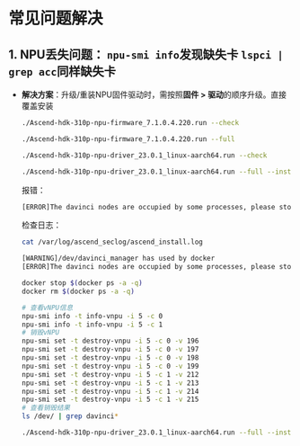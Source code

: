 # 常见问题解决


## 1. NPU丢失问题： `npu-smi info`发现缺失卡 `lspci | grep acc`同样缺失卡


- **解决方案**：升级/重装NPU固件驱动时，需按照**固件 > 驱动**的顺序升级。直接覆盖安装

    ```bash
    ./Ascend-hdk-310p-npu-firmware_7.1.0.4.220.run --check
    ```


    ```bash
    ./Ascend-hdk-310p-npu-firmware_7.1.0.4.220.run --full
    ```

    ```bash
    ./Ascend-hdk-310p-npu-driver_23.0.1_linux-aarch64.run --check
    ```

    ```bash
    ./Ascend-hdk-310p-npu-driver_23.0.1_linux-aarch64.run --full --install-for-all
    ```

    报错：

    ```bash
    [ERROR]The davinci nodes are occupied by some processes, please stop processes and install or uninstall again, details in : /var/log/ascend_seclog/ascend_install.log 
    ```

    检查日志：
    
    ```bash
    cat /var/log/ascend_seclog/ascend_install.log
    ```

    ```bash title="日志信息"
    [WARNING]/dev/davinci_manager has used by docker
    [ERROR]The davinci nodes are occupied by some processes, please stop processes and install or uninstall again.
    ```

    ```bash title="stop&rm docker container"
    docker stop $(docker ps -a -q)
    docker rm $(docker ps -a -q)
    ```

    ```bash title="销毁 vNPU"
    # 查看vNPU信息
    npu-smi info -t info-vnpu -i 5 -c 0
    npu-smi info -t info-vnpu -i 5 -c 1
    # 销毁vNPU
    npu-smi set -t destroy-vnpu -i 5 -c 0 -v 196
    npu-smi set -t destroy-vnpu -i 5 -c 0 -v 197
    npu-smi set -t destroy-vnpu -i 5 -c 0 -v 198
    npu-smi set -t destroy-vnpu -i 5 -c 0 -v 199
    npu-smi set -t destroy-vnpu -i 5 -c 1 -v 212
    npu-smi set -t destroy-vnpu -i 5 -c 1 -v 213
    npu-smi set -t destroy-vnpu -i 5 -c 1 -v 214
    npu-smi set -t destroy-vnpu -i 5 -c 1 -v 215
    # 查看销毁结果
    ls /dev/ | grep davinci*
    ```

    ```bash title="再次尝试重装驱动"
    ./Ascend-hdk-310p-npu-driver_23.0.1_linux-aarch64.run --full --install-for-all --force
    ```